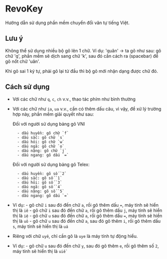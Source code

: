 # RevoKey

Hướng dẫn sử dụng phần mềm chuyển đổi văn tự tiếng Việt.

## Lưu ý

Không thể sử dụng nhiều bộ gõ lên 1 chữ. Ví dụ: 'quân' -> ta gõ như sau: gõ chữ 'q', phần mềm sẽ dịch sang chữ 'k', sau đó cần cách ra (spacebar) để gõ nốt chữ 'uân'. 

Khi gõ sai 1 ký tự, phải gõ lại từ đầu thì bộ gõ mới nhận dạng được chữ đó.

## Cách sử dụng

- Với các chữ như `q`, `c`, `ch` v.v., thao tác phím như bình thường
- Với các chữ như `ia`, `ua` v.v., cần có thêm dấu câu, vì vậy, để xử lý trường hợp này, phần mềm giải quyết như sau:

	Đối với người sử dụng bảng gõ VNI

		- dấu huyền: gõ chữ `f` 
		- dấu sắc: gõ chữ `s`
		- dấu hỏi: gõ chữ `w`
		- dấu ngã: gõ chữ `o`
		- dấu nặng: gõ chữ `j`
		- dấu ngang: gõ dấu `=`

	Đối với người sử dụng bảng gõ Telex:

		- dấu huyền: gõ số `2` 
		- dấu sắc: gõ số `1`
		- dấu hỏi: gõ số `3`
		- dấu ngã: gõ số `4`
		- dấu nặng: gõ số `5`
		- dấu ngang: gõ dấu `=`
- Ví dụ: 
		- gõ chữ `i` sau đó đến chữ `a`, rồi gõ thêm dấu `=`, máy tính sẽ hiển thị là `iê`
		- gõ chữ `i` sau đó đến chữ `a`, rồi gõ thêm dấu `j`, máy tính sẽ hiển thị là `iệ`
		- gõ chữ `u` sau đó đến chữ `a`, rồi gõ thêm dấu `=`, máy tính sẽ hiển thị là `uô`
		- gõ chữ `u` sau đó đến chữ `a`, sau đó gõ thêm `i`, rồi gõ thêm dấu `s`, máy tính sẽ hiển thị là `uá`
- Riêng với chữ `uyê`, chỉ cần gõ là `uye` là máy tính tự động hiểu.
- Ví dụ:
		- gõ chữ `u` sau đó đến chữ `y`, sau đó gõ thêm `e`, rồi gõ thêm số `2`, máy tính sẽ hiển thị là `uiề`
